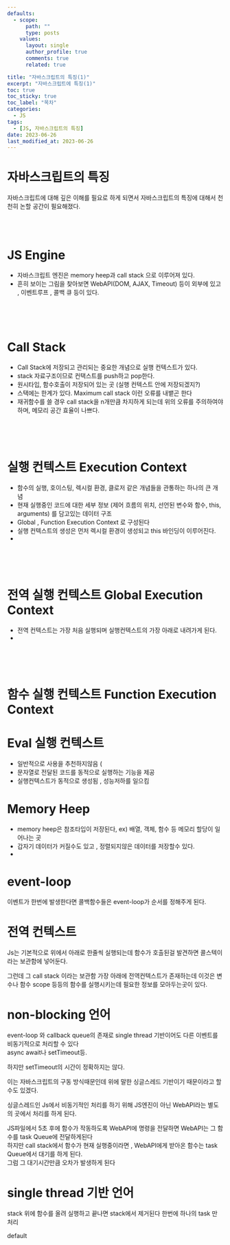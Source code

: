 ```yaml
---
defaults:
  - scope:
      path: ""
      type: posts
    values:
      layout: single
      author_profile: true
      comments: true
      related: true

title: "자바스크립트의 특징(1)"
excerpt: "자바스크립트에 특징(1)"
toc: true
toc_sticky: true
toc_label: "목차"
categories:
  - JS 
tags:
  - [JS, 자바스크립트의 특징]
date: 2023-06-26
last_modified_at: 2023-06-26
---
```

# 자바스크립트의 특징

자바스크립트에 대해 깊은 이해를 필요로 하게 되면서 자바스크립트의 특징에 대해서 천천히 논할 공간이 필요해졌다.  

&nbsp;  
&nbsp;    



# JS Engine
- 자바스크립트 엔진은 memory heep과 call stack 으로 이루어져 있다.  
- 흔히 보이는 그림을 찾아보면 WebAPI(DOM, AJAX, Timeout) 등이 외부에 있고 , 이벤트루프 , 콜백 큐 등이 있다.

&nbsp;  
 
&nbsp;  

# Call Stack
- Call Stack에 저장되고 관리되는 중요한 개념으로 실행 컨텍스트가 있다.    
- stack 자료구조이므로 컨택스트를 push하고 pop한다.   
- 원시타입, 함수호출이 저장되어 있는 곳 (실행 컨텍스트 안에 저장되겠지?)
- 스택에는 한계가 있다. Maximum call stack 이런 오류를 내뱉곤 한다
- 재귀함수를 쓸 경우 call stack을 n개만큼 차지하게 되는데 위의 오류를 주의하여야 하며, 메모리 공간 효율이 나쁘다.

&nbsp;

&nbsp;


# 실행 컨텍스트 Execution Context
- 함수의 실행, 호이스팅, 렉시컬 환경, 클로저 같은 개념들을 관통하는 하나의 큰 개념
- 현재 실행중인 코드에 대한 세부 정보 (제어 흐름의 위치, 선언된 변수와 함수, this, arguments) 를 담고있는 데이터 구조
- Global , Function  Execution Context 로 구성된다
- 실행 컨텍스트의 생성은 먼저 렉시컬 환경이 생성되고 this 바인딩이 이루어진다. 
- 
&nbsp;

&nbsp;

# 전역 실행 컨텍스트 Global Execution Context 
- 전역 컨텍스트는 가장 처음 실행되며 실행컨텍스트의 가장 아래로 내려가게 된다.
- 

&nbsp;

&nbsp;

# 함수 실행 컨텍스트 Function Execution Context









# Eval 실행 컨텍스트
- 일반적으로 사용을 추천하지않음 (  
- 문자열로 전달된 코드를 동적으로 실행하는 기능을 제공
- 실행컨텍스트가 동적으로 생성됨 , 성능저하를 일으킴 

# Memory Heep
- memory heep은 참조타입이 저장된다, ex) 배열, 객체, 함수 등 메모리 할당이 일어나는 곳
- 갑자기 데이터가 커질수도 있고 , 정렬되지않은 데이터를 저장할수 있다. 
- 


# event-loop 
이벤트가 한번에 발생한다면 콜백함수들은 event-loop가 순서를 정해주게 된다.     



# 전역 컨텍스트 
Js는 기본적으로 위에서 아래로 한줄씩 실행되는데 함수가 호출된걸 발견하면 콜스텍이라는 보관함에 넣어둔다.      
  
그런데 그 call stack 이라는 보관함 가장 아래에 전역컨텍스트가 존재하는데 이것은 변수나 함수 scope 등등의 함수를 실행시키는데 필요한 정보를 모아두는곳이 있다.       


# non-blocking 언어
event-loop 와 callback queue의 존재로 single thread 기반이어도 다른 이벤트를 비동기적으로 처리할 수 있다    
async await나 setTimeout등.   
  
하지만 setTimeout의 시간이 정확하지는 않다.   
   

이는 자바스크립트의 구동 방식때문인데 위에 말한 싱글스레드 기반이기 때문이라고 할 수도 있겠다.   
  
싱글스레드인 Js에서 비동기적인 처리를 하기 위해 JS엔진이 아닌 WebAPI라는 별도의 곳에서 처리를 하게 된다.   
  
JS파일에서 5초 후에 함수가 작동하도록 WebAPI에 명령을 전달하면 WebAPI는 그 함수를 task Queue에 전달하게된다   
하지만 call stack에서 함수가 현재 실행중이라면 , WebAPI에게 받아온 함수는 task Queue에서 대기를 하게 된다.   
그럼 그 대기시간만큼 오차가 발생하게 된다   

  
  
  
# single thread 기반 언어  
stack 위에 함수를 올려 실행하고 끝나면 stack에서 제거된다 한번에 하나의 task 만 처리    


default

```js
```

